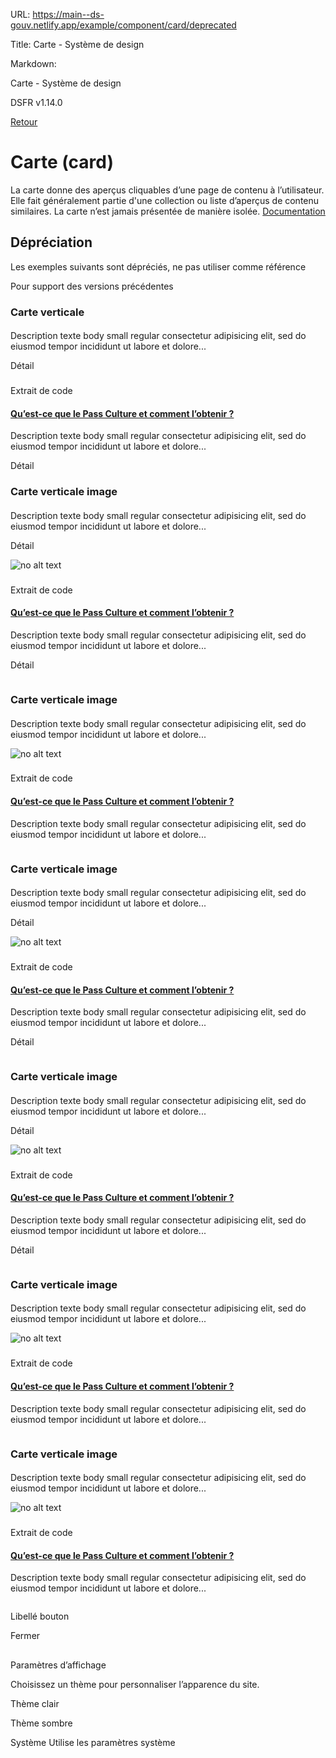 URL:
https://main--ds-gouv.netlify.app/example/component/card/deprecated

Title:
Carte - Système de design

Markdown:


Carte - Système de design


DSFR v1.14.0


[Retour](../)


# Carte (card)


La carte donne des aperçus cliquables d’une page de contenu à l’utilisateur. Elle fait généralement partie d'une collection ou liste d’aperçus de contenu similaires. La carte n’est jamais présentée de manière isolée.
[Documentation](https://www.systeme-de-design.gouv.fr/elements-d-interface/composants/carte)


## Dépréciation


Les exemples suivants sont dépréciés, ne pas utiliser comme référence

Pour support des versions précédentes


### Carte verticale


####


Description texte body small regular consectetur adipisicing elit, sed do eiusmod tempor incididunt ut labore et dolore...


Détail


###
Extrait de code


<div class="fr-grid-row fr-grid-row--gutters">
<div class="fr-col-12 fr-col-md-3">
<div class="fr-card fr-enlarge-link">
<div class="fr-card__body">
<h4 class="fr-card__title">
<a href="#" class="fr-card__link">Qu’est-ce que le Pass Culture et comment l’obtenir ?</a>
</h4>
<p class="fr-card__desc">Description texte body small regular consectetur adipisicing elit, sed do eiusmod tempor incididunt ut labore et dolore...</p>
<p class="fr-card__detail">Détail</p>
</div>
</div>
</div>
</div>


### Carte verticale image


####


Description texte body small regular consectetur adipisicing elit, sed do eiusmod tempor incididunt ut labore et dolore...


Détail


![no alt text](../../../../example/img/placeholder.16x9.png)


###
Extrait de code


<div class="fr-grid-row fr-grid-row--gutters">
<div class="fr-col-12 fr-col-md-3">
<div class="fr-card fr-enlarge-link">
<div class="fr-card__body">
<h4 class="fr-card__title">
<a href="#" class="fr-card__link">Qu’est-ce que le Pass Culture et comment l’obtenir ?</a>
</h4>
<p class="fr-card__desc">Description texte body small regular consectetur adipisicing elit, sed do eiusmod tempor incididunt ut labore et dolore...</p>
<p class="fr-card__detail">Détail</p>
</div>
<div class="fr-card__img">
<img class="fr-responsive-img" src="../../../../example/img/placeholder.16x9.png" alt="" />
<!-- L’alternative de l’image (attribut alt) doit rester vide car l’image est illustrative et ne doit pas être restituée aux technologies d’assistance -->
</div>
</div>
</div>
</div>


### Carte verticale image


####


Description texte body small regular consectetur adipisicing elit, sed do eiusmod tempor incididunt ut labore et dolore...


![no alt text](../../../../example/img/placeholder.16x9.png)


###
Extrait de code


<div class="fr-grid-row fr-grid-row--gutters">
<div class="fr-col-12 fr-col-md-3">
<div class="fr-card fr-enlarge-link">
<div class="fr-card__body">
<h4 class="fr-card__title">
<a href="#" class="fr-card__link">Qu’est-ce que le Pass Culture et comment l’obtenir ?</a>
</h4>
<p class="fr-card__desc">Description texte body small regular consectetur adipisicing elit, sed do eiusmod tempor incididunt ut labore et dolore...</p>
</div>
<div class="fr-card__img">
<img class="fr-responsive-img" src="../../../../example/img/placeholder.16x9.png" alt="" />
<!-- L’alternative de l’image (attribut alt) doit rester vide car l’image est illustrative et ne doit pas être restituée aux technologies d’assistance -->
</div>
</div>
</div>
</div>


### Carte verticale image


####


Description texte body small regular consectetur adipisicing elit, sed do eiusmod tempor incididunt ut labore et dolore...


Détail


![no alt text](../../../../example/img/placeholder.16x9.png)


###
Extrait de code


<div class="fr-grid-row fr-grid-row--gutters">
<div class="fr-col-12 fr-col-md-3">
<div class="fr-card">
<div class="fr-card__body">
<h4 class="fr-card__title">
<a href="#" class="fr-card__link">Qu’est-ce que le Pass Culture et comment l’obtenir ?</a>
</h4>
<p class="fr-card__desc">Description texte body small regular consectetur adipisicing elit, sed do eiusmod tempor incididunt ut labore et dolore...</p>
<p class="fr-card__detail">Détail</p>
</div>
<div class="fr-card__img">
<img class="fr-responsive-img" src="../../../../example/img/placeholder.16x9.png" alt="" />
<!-- L’alternative de l’image (attribut alt) doit rester vide car l’image est illustrative et ne doit pas être restituée aux technologies d’assistance -->
</div>
</div>
</div>
</div>


### Carte verticale image


####


Description texte body small regular consectetur adipisicing elit, sed do eiusmod tempor incididunt ut labore et dolore...


Détail


![no alt text](../../../../example/img/placeholder.16x9.png)


###
Extrait de code


<div class="fr-grid-row fr-grid-row--gutters">
<div class="fr-col-12 fr-col-md-8">
<div class="fr-card fr-enlarge-link fr-card--horizontal">
<div class="fr-card__body">
<h4 class="fr-card__title">
<a href="#" class="fr-card__link">Qu’est-ce que le Pass Culture et comment l’obtenir ?</a>
</h4>
<p class="fr-card__desc">Description texte body small regular consectetur adipisicing elit, sed do eiusmod tempor incididunt ut labore et dolore...</p>
<p class="fr-card__detail">Détail</p>
</div>
<div class="fr-card__img">
<img class="fr-responsive-img" src="../../../../example/img/placeholder.16x9.png" alt="" />
<!-- L’alternative de l’image (attribut alt) doit rester vide car l’image est illustrative et ne doit pas être restituée aux technologies d’assistance -->
</div>
</div>
</div>
</div>


### Carte verticale image


####


Description texte body small regular consectetur adipisicing elit, sed do eiusmod tempor incididunt ut labore et dolore...


![no alt text](../../../../example/img/placeholder.16x9.png)


###
Extrait de code


<div class="fr-grid-row fr-grid-row--gutters">
<div class="fr-col-12 fr-col-md-8">
<div class="fr-card fr-enlarge-link fr-card--horizontal">
<div class="fr-card__body">
<h4 class="fr-card__title">
<a href="#" class="fr-card__link">Qu’est-ce que le Pass Culture et comment l’obtenir ?</a>
</h4>
<p class="fr-card__desc">Description texte body small regular consectetur adipisicing elit, sed do eiusmod tempor incididunt ut labore et dolore...</p>
</div>
<div class="fr-card__img">
<img class="fr-responsive-img" src="../../../../example/img/placeholder.16x9.png" alt="" />
<!-- L’alternative de l’image (attribut alt) doit rester vide car l’image est illustrative et ne doit pas être restituée aux technologies d’assistance -->
</div>
</div>
</div>
</div>


### Carte verticale image


####


Description texte body small regular consectetur adipisicing elit, sed do eiusmod tempor incididunt ut labore et dolore...


![no alt text](../../../../example/img/placeholder.16x9.png)


###
Extrait de code


<div class="fr-grid-row fr-grid-row--gutters">
<div class="fr-col-12 fr-col-md-8">
<div class="fr-card fr-card--horizontal">
<div class="fr-card__body">
<h4 class="fr-card__title">
<a href="#" class="fr-card__link">Qu’est-ce que le Pass Culture et comment l’obtenir ?</a>
</h4>
<p class="fr-card__desc">Description texte body small regular consectetur adipisicing elit, sed do eiusmod tempor incididunt ut labore et dolore...</p>
</div>
<div class="fr-card__img">
<img class="fr-responsive-img" src="../../../../example/img/placeholder.16x9.png" alt="" />
<!-- L’alternative de l’image (attribut alt) doit rester vide car l’image est illustrative et ne doit pas être restituée aux technologies d’assistance -->
</div>
</div>
</div>
</div>


Libellé bouton


Fermer


##
Paramètres d’affichage


Choisissez un thème pour personnaliser l’apparence du site.


Thème clair


Thème sombre


Système
Utilise les paramètres système